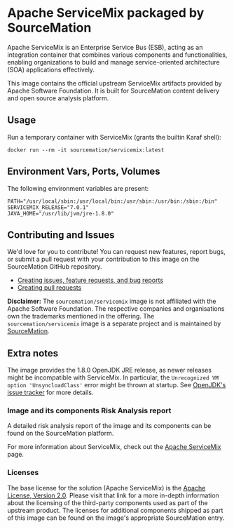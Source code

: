 # Apache ServiceMix packaged by SourceMation

Apache ServiceMix is an Enterprise Service Bus (ESB), acting as an integration
container that combines various components and functionalities, enabling
organizations to build and manage service-oriented architecture (SOA)
applications effectively.

This image contains the official upstream ServiceMix artifacts provided by
Apache Software Foundation. It is built for SourceMation content delivery and
open source analysis platform.

## Usage

Run a temporary container with ServiceMix (grants the builtin Karaf shell):

```
docker run --rm -it sourcemation/servicemix:latest
```

## Environment Vars, Ports, Volumes

The following environment variables are present:

```
PATH="/usr/local/sbin:/usr/local/bin:/usr/sbin:/usr/bin:/sbin:/bin"
SERVICEMIX_RELEASE="7.0.1"
JAVA_HOME="/usr/lib/jvm/jre-1.8.0"
```

## Contributing and Issues

We'd love for you to contribute! You can request new features, report bugs, or
submit a pull request with your contribution to this image on the SourceMation
GitHub repository.

- [Creating issues, feature requests, and bug reports](https://github.com/SourceMation/images/issues/new/choose)
- [Creating pull requests](https://github.com/SourceMation/images/compare)

**Disclaimer:** The `sourcemation/servicemix` image is not affiliated with the
Apache Software Foundation. The respective companies and organisations own the
trademarks mentioned in the offering. The `sourcemation/servicemix` image is a
separate project and is maintained by [SourceMation](https://sourcemation.com).

## Extra notes

The image provides the 1.8.0 OpenJDK JRE release, as newer releases might be
incompatible with ServiceMix. In particular, the `Unrecognized VM option
'UnsyncloadClass'` error might be thrown at startup. See [OpenJDK's issue
tracker](https://bugs.openjdk.org/browse/JDK-8140284) for more details.

### Image and its components Risk Analysis report

A detailed risk analysis report of the image and its components can be found on
the SourceMation platform.

For more information about ServiceMix, check out the [Apache
ServiceMix](https://servicemix.apache.org/) page.

### Licenses

The base license for the solution (Apache ServiceMix) is the [Apache License,
Version 2.0](https://github.com/apache/servicemix/blob/master/LICENSE). Please
visit that link for a more in-depth information about the licensing of the
third-party components used as part of the upstream product. The licenses for
additional components shipped as part of this image can be found on the image's
appropriate SourceMation entry.
